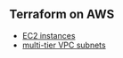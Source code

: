 ## Terraform on AWS

- [EC2 instances](https://github.com/HoangBachLeLe/terraform-on-aws/tree/main/ec2-instances)
- [multi-tier VPC subnets](https://github.com/HoangBachLeLe/terraform-on-aws/tree/main/multi-tier-vpc-subnets)
